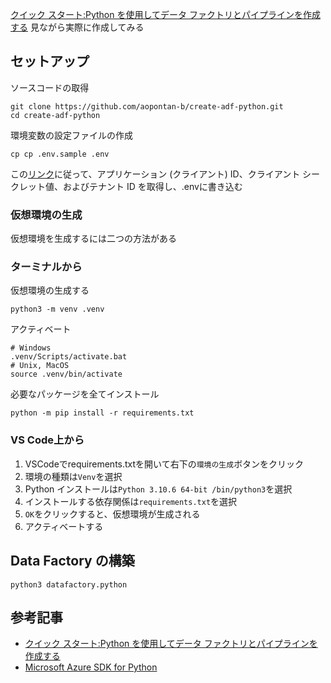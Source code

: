 [クイック スタート:Python を使用してデータ ファクトリとパイプラインを作成する](https://learn.microsoft.com/ja-jp/azure/data-factory/quickstart-create-data-factory-python) 見ながら実際に作成してみる

## セットアップ
ソースコードの取得
```
git clone https://github.com/aopontan-b/create-adf-python.git
cd create-adf-python
```

環境変数の設定ファイルの作成
```
cp cp .env.sample .env
```
この[リンク](https://learn.microsoft.com/ja-jp/azure/active-directory/develop/howto-create-service-principal-portal#register-an-application-with-azure-ad-and-create-a-service-principal)に従って、アプリケーション (クライアント) ID、クライアント シークレット値、およびテナント ID を取得し、.envに書き込む

### 仮想環境の生成
仮想環境を生成するには二つの方法がある

### ターミナルから
仮想環境の生成する
```
python3 -m venv .venv
```

アクティベート
```
# Windows
.venv/Scripts/activate.bat
# Unix, MacOS
source .venv/bin/activate
```

必要なパッケージを全てインストール
```
python -m pip install -r requirements.txt
```

### VS Code上から
1. VSCodeでrequirements.txtを開いて右下の`環境の生成`ボタンをクリック
2. 環境の種類は`Venv`を選択
3. Python インストールは`Python 3.10.6 64-bit /bin/python3`を選択
4. インストールする依存関係は`requirements.txt`を選択
5. `OK`をクリックすると、仮想環境が生成される
6. アクティベートする

## Data Factory の構築
```
python3 datafactory.python
```

## 参考記事
- [クイック スタート:Python を使用してデータ ファクトリとパイプラインを作成する](https://learn.microsoft.com/ja-jp/azure/data-factory/quickstart-create-data-factory-python)
- [Microsoft Azure SDK for Python](https://learn.microsoft.com/ja-jp/python/api/overview/azure/mgmt-datafactory-readme?source=recommendations&view=azure-python)